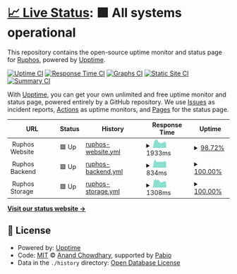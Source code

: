 # [📈 Live Status](https://ruphos.github.io/upptime): <!--live status--> **🟩 All systems operational**

This repository contains the open-source uptime monitor and status page for [Ruphos](https://ruphos.github.io/upptime), powered by [Upptime](https://github.com/upptime/upptime).

[![Uptime CI](https://github.com/ruphos/upptime/workflows/Uptime%20CI/badge.svg)](https://github.com/ruphos/upptime/actions?query=workflow%3A%22Uptime+CI%22)
[![Response Time CI](https://github.com/ruphos/upptime/workflows/Response%20Time%20CI/badge.svg)](https://github.com/ruphos/upptime/actions?query=workflow%3A%22Response+Time+CI%22)
[![Graphs CI](https://github.com/ruphos/upptime/workflows/Graphs%20CI/badge.svg)](https://github.com/ruphos/upptime/actions?query=workflow%3A%22Graphs+CI%22)
[![Static Site CI](https://github.com/ruphos/upptime/workflows/Static%20Site%20CI/badge.svg)](https://github.com/ruphos/upptime/actions?query=workflow%3A%22Static+Site+CI%22)
[![Summary CI](https://github.com/ruphos/upptime/workflows/Summary%20CI/badge.svg)](https://github.com/ruphos/upptime/actions?query=workflow%3A%22Summary+CI%22)

With [Upptime](https://upptime.js.org), you can get your own unlimited and free uptime monitor and status page, powered entirely by a GitHub repository. We use [Issues](https://github.com/ruphos/upptime/issues) as incident reports, [Actions](https://github.com/ruphos/upptime/actions) as uptime monitors, and [Pages](https://ruphos.github.io/upptime) for the status page.

<!--start: status pages-->
<!-- This summary is generated by Upptime (https://github.com/upptime/upptime) -->
<!-- Do not edit this manually, your changes will be overwritten -->
<!-- prettier-ignore -->
| URL | Status | History | Response Time | Uptime |
| --- | ------ | ------- | ------------- | ------ |
| <img alt="" src="https://icons.duckduckgo.com/ip3/null.ico" height="13"> Ruphos Website | 🟩 Up | [ruphos-website.yml](https://github.com/ruphos/upptime/commits/HEAD/history/ruphos-website.yml) | <details><summary><img alt="Response time graph" src="./graphs/ruphos-website/response-time-week.png" height="20"> 1933ms</summary><br><a href="https://ruphos.github.io/upptime/history/ruphos-website"><img alt="Response time 1164" src="https://img.shields.io/endpoint?url=https%3A%2F%2Fraw.githubusercontent.com%2Fruphos%2Fupptime%2FHEAD%2Fapi%2Fruphos-website%2Fresponse-time.json"></a><br><a href="https://ruphos.github.io/upptime/history/ruphos-website"><img alt="24-hour response time 2506" src="https://img.shields.io/endpoint?url=https%3A%2F%2Fraw.githubusercontent.com%2Fruphos%2Fupptime%2FHEAD%2Fapi%2Fruphos-website%2Fresponse-time-day.json"></a><br><a href="https://ruphos.github.io/upptime/history/ruphos-website"><img alt="7-day response time 1933" src="https://img.shields.io/endpoint?url=https%3A%2F%2Fraw.githubusercontent.com%2Fruphos%2Fupptime%2FHEAD%2Fapi%2Fruphos-website%2Fresponse-time-week.json"></a><br><a href="https://ruphos.github.io/upptime/history/ruphos-website"><img alt="30-day response time 1525" src="https://img.shields.io/endpoint?url=https%3A%2F%2Fraw.githubusercontent.com%2Fruphos%2Fupptime%2FHEAD%2Fapi%2Fruphos-website%2Fresponse-time-month.json"></a><br><a href="https://ruphos.github.io/upptime/history/ruphos-website"><img alt="1-year response time 1164" src="https://img.shields.io/endpoint?url=https%3A%2F%2Fraw.githubusercontent.com%2Fruphos%2Fupptime%2FHEAD%2Fapi%2Fruphos-website%2Fresponse-time-year.json"></a></details> | <details><summary><a href="https://ruphos.github.io/upptime/history/ruphos-website">98.72%</a></summary><a href="https://ruphos.github.io/upptime/history/ruphos-website"><img alt="All-time uptime 99.93%" src="https://img.shields.io/endpoint?url=https%3A%2F%2Fraw.githubusercontent.com%2Fruphos%2Fupptime%2FHEAD%2Fapi%2Fruphos-website%2Fuptime.json"></a><br><a href="https://ruphos.github.io/upptime/history/ruphos-website"><img alt="24-hour uptime 91.05%" src="https://img.shields.io/endpoint?url=https%3A%2F%2Fraw.githubusercontent.com%2Fruphos%2Fupptime%2FHEAD%2Fapi%2Fruphos-website%2Fuptime-day.json"></a><br><a href="https://ruphos.github.io/upptime/history/ruphos-website"><img alt="7-day uptime 98.72%" src="https://img.shields.io/endpoint?url=https%3A%2F%2Fraw.githubusercontent.com%2Fruphos%2Fupptime%2FHEAD%2Fapi%2Fruphos-website%2Fuptime-week.json"></a><br><a href="https://ruphos.github.io/upptime/history/ruphos-website"><img alt="30-day uptime 99.71%" src="https://img.shields.io/endpoint?url=https%3A%2F%2Fraw.githubusercontent.com%2Fruphos%2Fupptime%2FHEAD%2Fapi%2Fruphos-website%2Fuptime-month.json"></a><br><a href="https://ruphos.github.io/upptime/history/ruphos-website"><img alt="1-year uptime 99.93%" src="https://img.shields.io/endpoint?url=https%3A%2F%2Fraw.githubusercontent.com%2Fruphos%2Fupptime%2FHEAD%2Fapi%2Fruphos-website%2Fuptime-year.json"></a></details>
| <img alt="" src="https://icons.duckduckgo.com/ip3/null.ico" height="13"> Ruphos Backend | 🟩 Up | [ruphos-backend.yml](https://github.com/ruphos/upptime/commits/HEAD/history/ruphos-backend.yml) | <details><summary><img alt="Response time graph" src="./graphs/ruphos-backend/response-time-week.png" height="20"> 834ms</summary><br><a href="https://ruphos.github.io/upptime/history/ruphos-backend"><img alt="Response time 893" src="https://img.shields.io/endpoint?url=https%3A%2F%2Fraw.githubusercontent.com%2Fruphos%2Fupptime%2FHEAD%2Fapi%2Fruphos-backend%2Fresponse-time.json"></a><br><a href="https://ruphos.github.io/upptime/history/ruphos-backend"><img alt="24-hour response time 777" src="https://img.shields.io/endpoint?url=https%3A%2F%2Fraw.githubusercontent.com%2Fruphos%2Fupptime%2FHEAD%2Fapi%2Fruphos-backend%2Fresponse-time-day.json"></a><br><a href="https://ruphos.github.io/upptime/history/ruphos-backend"><img alt="7-day response time 834" src="https://img.shields.io/endpoint?url=https%3A%2F%2Fraw.githubusercontent.com%2Fruphos%2Fupptime%2FHEAD%2Fapi%2Fruphos-backend%2Fresponse-time-week.json"></a><br><a href="https://ruphos.github.io/upptime/history/ruphos-backend"><img alt="30-day response time 810" src="https://img.shields.io/endpoint?url=https%3A%2F%2Fraw.githubusercontent.com%2Fruphos%2Fupptime%2FHEAD%2Fapi%2Fruphos-backend%2Fresponse-time-month.json"></a><br><a href="https://ruphos.github.io/upptime/history/ruphos-backend"><img alt="1-year response time 893" src="https://img.shields.io/endpoint?url=https%3A%2F%2Fraw.githubusercontent.com%2Fruphos%2Fupptime%2FHEAD%2Fapi%2Fruphos-backend%2Fresponse-time-year.json"></a></details> | <details><summary><a href="https://ruphos.github.io/upptime/history/ruphos-backend">100.00%</a></summary><a href="https://ruphos.github.io/upptime/history/ruphos-backend"><img alt="All-time uptime 99.95%" src="https://img.shields.io/endpoint?url=https%3A%2F%2Fraw.githubusercontent.com%2Fruphos%2Fupptime%2FHEAD%2Fapi%2Fruphos-backend%2Fuptime.json"></a><br><a href="https://ruphos.github.io/upptime/history/ruphos-backend"><img alt="24-hour uptime 100.00%" src="https://img.shields.io/endpoint?url=https%3A%2F%2Fraw.githubusercontent.com%2Fruphos%2Fupptime%2FHEAD%2Fapi%2Fruphos-backend%2Fuptime-day.json"></a><br><a href="https://ruphos.github.io/upptime/history/ruphos-backend"><img alt="7-day uptime 100.00%" src="https://img.shields.io/endpoint?url=https%3A%2F%2Fraw.githubusercontent.com%2Fruphos%2Fupptime%2FHEAD%2Fapi%2Fruphos-backend%2Fuptime-week.json"></a><br><a href="https://ruphos.github.io/upptime/history/ruphos-backend"><img alt="30-day uptime 100.00%" src="https://img.shields.io/endpoint?url=https%3A%2F%2Fraw.githubusercontent.com%2Fruphos%2Fupptime%2FHEAD%2Fapi%2Fruphos-backend%2Fuptime-month.json"></a><br><a href="https://ruphos.github.io/upptime/history/ruphos-backend"><img alt="1-year uptime 99.95%" src="https://img.shields.io/endpoint?url=https%3A%2F%2Fraw.githubusercontent.com%2Fruphos%2Fupptime%2FHEAD%2Fapi%2Fruphos-backend%2Fuptime-year.json"></a></details>
| <img alt="" src="https://icons.duckduckgo.com/ip3/null.ico" height="13"> Ruphos Storage | 🟩 Up | [ruphos-storage.yml](https://github.com/ruphos/upptime/commits/HEAD/history/ruphos-storage.yml) | <details><summary><img alt="Response time graph" src="./graphs/ruphos-storage/response-time-week.png" height="20"> 1308ms</summary><br><a href="https://ruphos.github.io/upptime/history/ruphos-storage"><img alt="Response time 1249" src="https://img.shields.io/endpoint?url=https%3A%2F%2Fraw.githubusercontent.com%2Fruphos%2Fupptime%2FHEAD%2Fapi%2Fruphos-storage%2Fresponse-time.json"></a><br><a href="https://ruphos.github.io/upptime/history/ruphos-storage"><img alt="24-hour response time 1170" src="https://img.shields.io/endpoint?url=https%3A%2F%2Fraw.githubusercontent.com%2Fruphos%2Fupptime%2FHEAD%2Fapi%2Fruphos-storage%2Fresponse-time-day.json"></a><br><a href="https://ruphos.github.io/upptime/history/ruphos-storage"><img alt="7-day response time 1308" src="https://img.shields.io/endpoint?url=https%3A%2F%2Fraw.githubusercontent.com%2Fruphos%2Fupptime%2FHEAD%2Fapi%2Fruphos-storage%2Fresponse-time-week.json"></a><br><a href="https://ruphos.github.io/upptime/history/ruphos-storage"><img alt="30-day response time 1529" src="https://img.shields.io/endpoint?url=https%3A%2F%2Fraw.githubusercontent.com%2Fruphos%2Fupptime%2FHEAD%2Fapi%2Fruphos-storage%2Fresponse-time-month.json"></a><br><a href="https://ruphos.github.io/upptime/history/ruphos-storage"><img alt="1-year response time 1249" src="https://img.shields.io/endpoint?url=https%3A%2F%2Fraw.githubusercontent.com%2Fruphos%2Fupptime%2FHEAD%2Fapi%2Fruphos-storage%2Fresponse-time-year.json"></a></details> | <details><summary><a href="https://ruphos.github.io/upptime/history/ruphos-storage">100.00%</a></summary><a href="https://ruphos.github.io/upptime/history/ruphos-storage"><img alt="All-time uptime 99.96%" src="https://img.shields.io/endpoint?url=https%3A%2F%2Fraw.githubusercontent.com%2Fruphos%2Fupptime%2FHEAD%2Fapi%2Fruphos-storage%2Fuptime.json"></a><br><a href="https://ruphos.github.io/upptime/history/ruphos-storage"><img alt="24-hour uptime 100.00%" src="https://img.shields.io/endpoint?url=https%3A%2F%2Fraw.githubusercontent.com%2Fruphos%2Fupptime%2FHEAD%2Fapi%2Fruphos-storage%2Fuptime-day.json"></a><br><a href="https://ruphos.github.io/upptime/history/ruphos-storage"><img alt="7-day uptime 100.00%" src="https://img.shields.io/endpoint?url=https%3A%2F%2Fraw.githubusercontent.com%2Fruphos%2Fupptime%2FHEAD%2Fapi%2Fruphos-storage%2Fuptime-week.json"></a><br><a href="https://ruphos.github.io/upptime/history/ruphos-storage"><img alt="30-day uptime 100.00%" src="https://img.shields.io/endpoint?url=https%3A%2F%2Fraw.githubusercontent.com%2Fruphos%2Fupptime%2FHEAD%2Fapi%2Fruphos-storage%2Fuptime-month.json"></a><br><a href="https://ruphos.github.io/upptime/history/ruphos-storage"><img alt="1-year uptime 99.96%" src="https://img.shields.io/endpoint?url=https%3A%2F%2Fraw.githubusercontent.com%2Fruphos%2Fupptime%2FHEAD%2Fapi%2Fruphos-storage%2Fuptime-year.json"></a></details>

<!--end: status pages-->

[**Visit our status website →**](https://ruphos.github.io/upptime)

## 📄 License

- Powered by: [Upptime](https://github.com/upptime/upptime)
- Code: [MIT](./LICENSE) © [Anand Chowdhary](https://anandchowdhary.com), supported by [Pabio](https://pabio.com)
- Data in the `./history` directory: [Open Database License](https://opendatacommons.org/licenses/odbl/1-0/)
